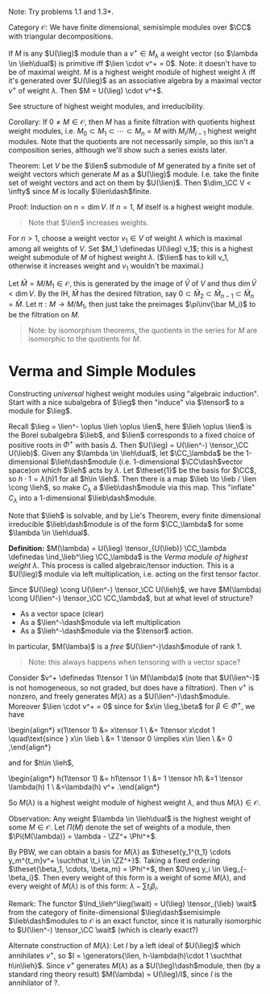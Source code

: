 Note:
Try problems 1.1 and 1.3*.

Category $\mathcal O$:
We have finite dimensional, semisimple modules over $\CC$ with triangular decompositions.

If $M$ is any $U(\lieg)$ module than a $v^+ \in M_\lambda$ a weight vector (so $\lambda \in \lieh\dual$) is primitive iff $\lien \cdot v^+ = 0$.
Note: it doesn't have to be of maximal weight.
$M$ is a highest weight module of highest weight $\lambda$ iff it's generated over $U(\lieg)$ as an associative algebra by a maximal vector $v^+$ of weight $\lambda$.
Then $M = U(\lieg) \cdot v^+$.

See structure of highest weight modules, and irreducibility.

Corollary:
If $0 \neq M\in\mathcal O$, then $M$ has a finite filtration with quotients highest weight modules, i.e. $M_0 \subset M_1 \subset \cdots \subset M_n = M$ with $M_i/M_{i-1}$ highest weight modules.
Note that the quotients are not necessarily simple, so this isn't a composition series, although we'll show such a series exists later.

Theorem:
Let $V$ be the $\lien$ submodule of $M$ generated by a finite set of weight vectors which generate $M$ as a $U(\lieg)$ module.
I.e. take the finite set of weight vectors and act on them by $U(\lien)$.
Then $\dim_\CC V < \infty$ since $M$ is locally $\lien\dash$finite.

Proof:
Induction on $n = \dim V$.
If $n=1$, $M$ itself is a highest weight module.

> Note that $\lien$ increases weights.

For $n > 1$, choose a weight vector $v_1 \in V$ of weight $\lambda$ which is maximal among all weights of $V$.
Set $M_1 \definedas U(\lieg) v_1$; this is a highest weight submodule of $M$ of highest weight $\lambda$.
($\lien$ has to kill v_1, otherwise it increases weight and $v_1$ wouldn't be maximal.)

Let $\bar M = M/M_1 \in \mathcal O$, this is generated by the image of $\bar V$ of $V$ and thus $\dim \bar V < \dim V$.
By the IH, $\bar M$ has the desired filtration, say $0 \subset \bar M_2 \subset \bar M_{n-1} \subset \bar M_n = \bar M$. 
Let $\pi: M \to M/M_1$, then just take the preimages $\pi\inv(\bar M_i)$ to be the filtration on $M$.

> Note: by isomorphism theorems, the quotients in the series for $M$ are isomorphic to the quotients for $\bar M$.

# Verma and Simple Modules

Constructing *universal* highest weight modules using "algebraic induction".
Start with a nice subalgebra of $\lieg$ then "induce" via $\tensor$ to a module for $\lieg$.

Recall $\lieg = \lien^- \oplus \lieh \oplus \lien$, here $\lieh \oplus \lien$ is the Borel subalgebra $\lieb$, and $\lien$ corresponds to a fixed choice of positive roots in $\Phi^+$ with basis $\Delta$.
Then $U(\lieg) = U(\lien^-) \tensor_\CC U(\lieb)$.
Given any $\lambda \in \lieh\dual$, let $\CC_\lambda$ be the 1-dimensional $\lieh\dash$module (i.e. 1-dimensional $\CC\dash$vector space)on which $\lieh$ acts by $\lambda$.
Let $\theset{1}$ be the basis for $\CC$, so $h \cdot 1 = \lambda(h)1$ for all $h\in \lieh$.
Then there is a map $\lieb \to \lieb / \lien \cong \lieh$, so make $C_\lambda$ a $\lieb\dash$module via this map.
This "inflate" $C_\lambda$ into a 1-dimensional $\lieb\dash$module.

Note that $\lieh$ is solvable, and by Lie's Theorem, every finite dimensional irreducible $\lieb\dash$module is of the form $\CC_\lambda$ for some $\lambda \in \lieh\dual$.

**Definition:**
$M(\lambda) = U(\lieg) \tensor_{U(\lieb)} \CC_\lambda \definedas \ind_\lieb^\lieg \CC_\lambda$ is the *Verma module of highest weight $\lambda$*.
This process is called algebraic/tensor induction.
This is a $U(\lieg)$ module via left multiplication, i.e. acting on the first tensor factor.

Since $U(\lieg) \cong U(\lien^-) \tensor_\CC U(\lieh)$, we have $M(\lambda) \cong U(\lien^-) \tensor_\CC \CC_\lambda$, but at what level of structure?

- As a vector space (clear)
- As a $\lien^-\dash$module via left multiplication
- As a $\lieh^-\dash$module via the $\tensor$ action.

In particular, $M(\lamba)$ is a *free* $U(\lien^-)\dash$module of rank 1.

> Note: this always happens when tensoring with a vector space?

Consider $v^+ \definedas 1\tensor 1 \in M(\lambda)$ (note that $U(\lien^-)$ is not homogeneous, so not graded, but does have a filtration).
Then $v^+$ is nonzero, and freely generates $M(\lambda)$ as a $U(\lien^-)\dash$module.
Moreover $\lien \cdot v^+ = 0$ since for $x\in \lieg_\beta$ for $\beta \in \Phi^+$, we have

\begin{align*}
x(1\tensor 1) &= x\tensor 1  \\
&= 1\tensor x\cdot 1 \quad\text{since } x\in \lieb \\
&= 1 \tensor 0 \implies x\in \lien \\
&= 0
,\end{align*}

and for $h\in \lieh$,

\begin{align*}
h(1\tensor 1) 
&= h1\tensor 1 \\
&= 1 \tensor h1\\
&=1 \tensor \lambda(h) 1 \\
&=\lambda(h) v^+
.\end{align*}

So $M(\lambda)$ is a highest weight module of highest weight $\lambda$, and thus $M(\lambda) \in \mathcal O$.

Observation:
Any weight $\lambda \in \lieh\dual$ is the highest weight of some $M\in \mathcal O$.
Let $\Pi(M)$ denote the set of weights of a module, then $\Pi(M(\lambda)) = \lambda - \ZZ^+ \Phi^+$.

By PBW, we can obtain a basis for $M(\lambda)$ as $\theset{y_1^{t_1} \cdots y_m^{t_m}v^+ \suchthat \t_i \in \ZZ^+}$.
Taking a fixed ordering $\theset{\beta_1, \cdots, \beta_m} = \Phi^+$, then $0\neq y_i \in \lieg_{-\beta_i}$.
Then every weight of this form is a weight of some $M(\lambda)$, and every weight of $M(\lambda)$ is of this form: $\lambda - \sum t_i \beta_i$.

Remark:
The functor $\Ind_\lieh^\lieg(\wait) = U(\lieg) \tensor_{\lieb} \wait$ from the category of finite-dimensional $\lieg\dash$semisimple $\lieb\dash$modules to $\mathcal O$ is an exact functor, since it is naturally isomorphic to $U(\lien^-) \tensor_\CC \wait$ (which is clearly exact?)

Alternate construction of $M(\lambda)$:
Let $I$ by a left ideal of $U(\lieg)$ which annihilates $v^+$, so $I = \generators{\lien, h-\lambda(h)\cdot 1 \suchthat h\in\lieh}$.
Since $v^+$ generates $M(\lambda)$ as a $U(\lieg)\dash$module, then (by a standard ring theory result) $M(\lambda) = U(\lieg)/I$, since $I$ is the annihilator of ?.
